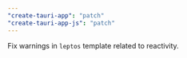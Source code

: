 ```yaml
---
"create-tauri-app": "patch"
"create-tauri-app-js": "patch"
---
```


Fix warnings in `leptos` template related to reactivity.
